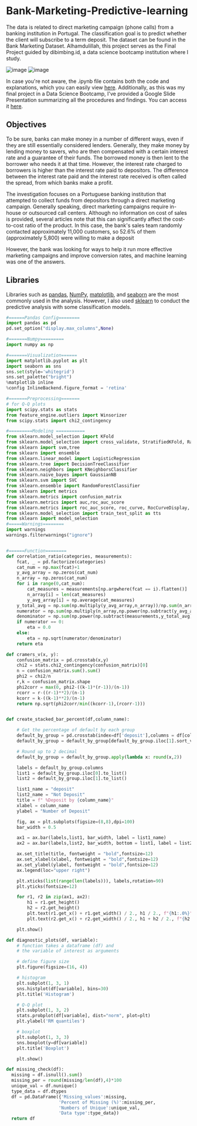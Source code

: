 # Bank-Marketing-Predictive-learning
The data is related to direct marketing campaign (phone calls) from a banking institution in Portugal. The classification goal is to predict whether the client will subscribe to a term deposit. The dataset can be found in the Bank Marketing Dataset. Alhamdulillah, this project serves as the Final Project guided by dibimbing.id, a data science bootcamp institution where I study.

![image](https://github.com/Nurgi2512/Bank-Marketing-Predictive-learning/assets/147684817/a97e808a-bc4a-4477-8645-c4faede26d07) ![image](https://github.com/Nurgi2512/Bank-Marketing-Predictive-learning/assets/147684817/470e667a-f14c-458a-a60e-79606aa60fc9)

In case you're not aware, the .ipynb file contains both the code and explanations, which you can easily view [here](https://colab.research.google.com/drive/1gtapjhRExtyk6_o1DPGDHajJFLYesTIv#scrollTo=Kw-KOGOPW51I). Additionally, as this was my final project in a Data Science Bootcamp, I've provided a Google Slide Presentation summarizing all the procedures and findings. You can access it [here](https://docs.google.com/presentation/d/1YEwvO8cq5_Bf9o2mhKgGUGlbcU6Pck50/edit?usp=sharing&ouid=116801621305292269028&rtpof=true&sd=true).

## Objectives 
To be sure, banks can make money in a number of different ways, even if they are still essentially considered lenders. Generally, they make money by lending money to savers, who are then compensated with a certain interest rate and a guarantee of their funds. The borrowed money is then lent to the borrower who needs it at that time. However, the interest rate charged to borrowers is higher than the interest rate paid to depositors. The difference between the interest rate paid and the interest rate received is often called the spread, from which banks make a profit.

The investigation focuses on a Portuguese banking institution that attempted to collect funds from depositors through a direct marketing campaign. Generally speaking, direct marketing campaigns require in-house or outsourced call centers. Although no information on cost of sales is provided, several articles note that this can significantly affect the cost-to-cost ratio of the product. In this case, the bank's sales team randomly contacted approximately 11,000 customers, so 52.6% of them (approximately 5,800) were willing to make a deposit

However, the bank was looking for ways to help it run more effective marketing campaigns and improve conversion rates, and machine learning was one of the answers.

## Libraries
Libraries such as [pandas](https://pandas.pydata.org/), [NumPy](https://numpy.org/), [matplotlib](https://matplotlib.org/), and [seaborn](https://seaborn.pydata.org/) are the most commonly used in the analysis. However, I also used [sklearn](https://scikit-learn.org/stable/) to conduct the predictive analysis with some classification models.
```python
#======Pandas Config========
import pandas as pd
pd.set_option("display.max_columns",None)

#=======Numpy=========
import numpy as np

#=======Visualization======
import matplotlib.pyplot as plt
import seaborn as sns
sns.set(style='whitegrid')
sns.set_palette("bright")
%matplotlib inline
%config InlineBackend.figure_format = 'retina'

#=======Preprocessing=======
# for Q-Q plots
import scipy.stats as stats
from feature_engine.outliers import Winsorizer
from scipy.stats import chi2_contingency

#=========Modeling ===========
from sklearn.model_selection import KFold
from sklearn.model_selection import cross_validate, StratifiedKFold, RandomizedSearchCV, cross_val_score
from sklearn import svm,tree
from sklearn import ensemble
from sklearn.linear_model import LogisticRegression
from sklearn.tree import DecisionTreeClassifier
from sklearn.neighbors import KNeighborsClassifier
from sklearn.naive_bayes import GaussianNB
from sklearn.svm import SVC
from sklearn.ensemble import RandomForestClassifier
from sklearn import metrics
from sklearn.metrics import confusion_matrix
from sklearn.metrics import auc,roc_auc_score
from sklearn.metrics import roc_auc_score, roc_curve, RocCurveDisplay, precision_recall_curve, PrecisionRecallDisplay
from sklearn.model_selection import train_test_split as tts
from sklearn import model_selection
#=====Warnings========
import warnings
warnings.filterwarnings("ignore")


#======Function========
def correlation_ratio(categories, measurements):
    fcat, _ = pd.factorize(categories)
    cat_num = np.max(fcat)+1
    y_avg_array = np.zeros(cat_num)
    n_array = np.zeros(cat_num)
    for i in range(0,cat_num):
        cat_measures = measurements[np.argwhere(fcat == i).flatten()]
        n_array[i] = len(cat_measures)
        y_avg_array[i] = np.average(cat_measures)
    y_total_avg = np.sum(np.multiply(y_avg_array,n_array))/np.sum(n_array)
    numerator = np.sum(np.multiply(n_array,np.power(np.subtract(y_avg_array,y_total_avg),2)))
    denominator = np.sum(np.power(np.subtract(measurements,y_total_avg),2))
    if numerator == 0:
        eta = 0.0
    else:
        eta = np.sqrt(numerator/denominator)
    return eta

def cramers_v(x, y):
    confusion_matrix = pd.crosstab(x,y)
    chi2 = stats.chi2_contingency(confusion_matrix)[0]
    n = confusion_matrix.sum().sum()
    phi2 = chi2/n
    r,k = confusion_matrix.shape
    phi2corr = max(0, phi2-((k-1)*(r-1))/(n-1))
    rcorr = r-((r-1)**2)/(n-1)
    kcorr = k-((k-1)**2)/(n-1)
    return np.sqrt(phi2corr/min((kcorr-1),(rcorr-1)))


def create_stacked_bar_percent(df,column_name):

    # Get the percentage of default by each group
    default_by_group = pd.crosstab(index=df['deposit'],columns = df[column_name], normalize = 'columns')
    default_by_group = default_by_group[default_by_group.iloc[1].sort_values().index]

    # Round up to 2 decimal
    default_by_group = default_by_group.apply(lambda x: round(x,2))

    labels = default_by_group.columns
    list1 = default_by_group.iloc[0].to_list()
    list2 = default_by_group.iloc[1].to_list()

    list1_name = "deposit"
    list2_name = "Not Deposit"
    title = f" %Deposit by {column_name}"
    xlabel = column_name
    ylabel = "Number of Deposit"

    fig, ax = plt.subplots(figsize=(8,8),dpi=100)
    bar_width = 0.5

    ax1 = ax.bar(labels,list1, bar_width, label = list1_name)
    ax2 = ax.bar(labels,list2, bar_width, bottom = list1, label = list2_name)

    ax.set_title(title, fontweight = "bold",fontsize=12)
    ax.set_xlabel(xlabel, fontweight = "bold",fontsize=12)
    ax.set_ylabel(ylabel, fontweight = "bold",fontsize=12)
    ax.legend(loc="upper right")

    plt.xticks(list(range(len(labels))), labels,rotation=90)
    plt.yticks(fontsize=12)

    for r1, r2 in zip(ax1, ax2):
        h1 = r1.get_height()
        h2 = r2.get_height()
        plt.text(r1.get_x() + r1.get_width() / 2., h1 / 2., f"{h1:.0%}", ha="center", va="center", color="black", fontsize=12, fontweight="bold")
        plt.text(r2.get_x() + r2.get_width() / 2., h1 + h2 / 2., f"{h2:.0%}", ha="center", va="center", color="black", fontsize=12, fontweight="bold")

    plt.show()

def diagnostic_plots(df, variable):
    # function takes a dataframe (df) and
    # the variable of interest as arguments

    # define figure size
    plt.figure(figsize=(16, 4))

    # histogram
    plt.subplot(1, 3, 1)
    sns.histplot(df[variable], bins=30)
    plt.title('Histogram')

    # Q-Q plot
    plt.subplot(1, 3, 2)
    stats.probplot(df[variable], dist="norm", plot=plt)
    plt.ylabel('RM quantiles')

    # boxplot
    plt.subplot(1, 3, 3)
    sns.boxplot(y=df[variable])
    plt.title('Boxplot')

    plt.show()

def missing_check(df):
  missing = df.isnull().sum()
  missing_per = round(missing/len(df),4)*100
  unique_val = df.nunique()
  type_data = df.dtypes
  df = pd.DataFrame({'Missing_values':missing,
                    'Percent of Missing (%)':missing_per,
                    'Numbers of Unique':unique_val,
                    'Data type':type_data})
  return df
